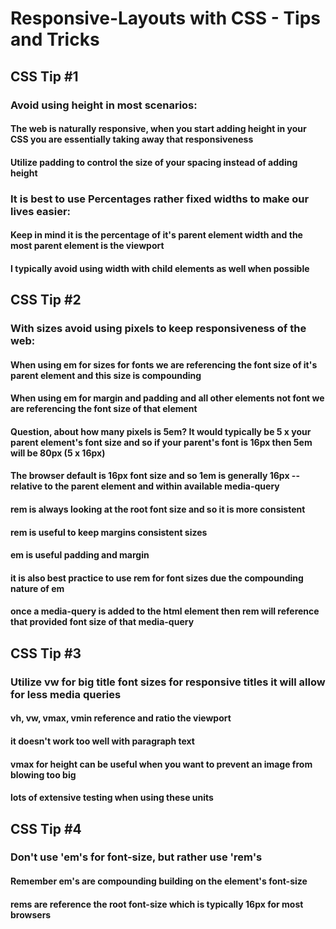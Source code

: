 # Responsive-Layouts with CSS - Tips and Tricks
## CSS Tip #1 
### Avoid using height in most scenarios:
#### The web is naturally responsive, when you start adding height in your CSS you are essentially taking away that responsiveness
#### Utilize padding to control the size of your spacing instead of adding height
### It is best to use Percentages rather fixed widths to make our lives easier:
#### Keep in mind it is the percentage of it's parent element width and the most parent element is the viewport 
#### I typically avoid using width with child elements as well when possible
## CSS Tip #2
### With sizes avoid using pixels to keep responsiveness of the web:
#### When using em for sizes for fonts we are referencing the font size of it's parent element and this size is compounding 
#### When using em for margin and padding and all other elements not font we are referencing the font size of that element 
#### Question, about how many pixels is 5em? It would typically be 5 x your parent element's font size and so if your parent's font is 16px then 5em will be 80px (5 x 16px)
#### The browser default is 16px font size and so 1em is generally 16px -- relative to the parent element and within available media-query 
#### rem is always looking at the root font size and so it is more consistent 
#### rem is useful to keep margins consistent sizes 
#### em is useful padding and margin 
#### it is also best practice to use rem for font sizes due the compounding nature of em
#### once a media-query is added to the html element then rem will reference that provided font size of that media-query 
## CSS Tip #3 
### Utilize vw for big title font sizes for responsive titles it will allow for less media queries 
#### vh, vw, vmax, vmin reference and ratio the viewport 
#### it doesn't work too well with paragraph text 
#### vmax for height can be useful when you want to prevent an image from blowing too big 
#### lots of extensive testing when using these units 
## CSS Tip #4
### Don't use 'em's for font-size, but rather use 'rem's
#### Remember em's are compounding building on the element's font-size 
#### rems are reference the root font-size which is typically 16px for most browsers 
